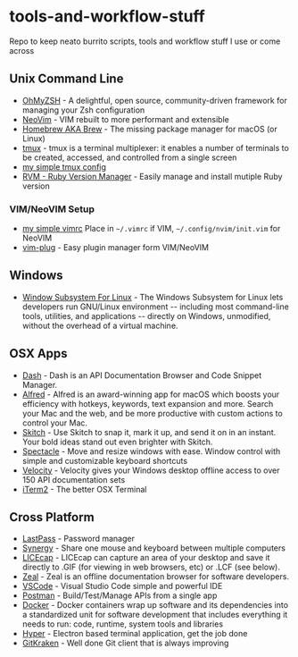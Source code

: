 # tools-and-workflow-stuff
Repo to keep neato burrito scripts, tools and workflow stuff I use or come across

## Unix Command Line
* [OhMyZSH](https://ohmyz.sh) - A delightful, open source, community-driven framework for managing your Zsh configuration
* [NeoVim](https://neovim.io) - VIM rebuilt to more performant and extensible
* [Homebrew AKA Brew](https://brew.sh) - The missing package manager for macOS (or Linux)
* [tmux](https://www.hamvocke.com/blog/a-quick-and-easy-guide-to-tmux/) - tmux is a terminal multiplexer: it enables a number of terminals to be created, accessed, and controlled from a single screen
* [my simple tmux config](https://github.com/talk2MeGooseman/tools-and-workflow-stuff/blob/master/.tmux.conf)
* [RVM - Ruby Version Manager](https://rvm.io/rvm/install) - Easily manage and install mutiple Ruby version

### VIM/NeoVIM Setup
* [my simple vimrc](https://github.com/talk2MeGooseman/tools-and-workflow-stuff/blob/master/.vimrc) Place in `~/.vimrc` if VIM, `~/.config/nvim/init.vim` for NeoVIM
* [vim-plug](https://github.com/junegunn/vim-plug) - Easy plugin manager form VIM/NeoVIM

## Windows
* [Window Subsystem For Linux](https://docs.microsoft.com/en-us/windows/wsl/install-win10) - The Windows Subsystem for Linux lets developers run GNU/Linux environment -- including most command-line tools, utilities, and applications -- directly on Windows, unmodified, without the overhead of a virtual machine.
## OSX Apps
* [Dash](https://kapeli.com/dash) - Dash is an API Documentation Browser and Code Snippet Manager.
* [Alfred](https://www.alfredapp.com/) - Alfred is an award-winning app for macOS which boosts your efficiency with hotkeys, keywords, text expansion and more. Search your Mac and the web, and be more productive with custom actions to control your Mac.
* [Skitch](https://evernote.com/products/skitch) - Use Skitch to snap it, mark it up, and send it on in an instant. Your bold ideas stand out even brighter with Skitch.
* [Spectacle](https://www.spectacleapp.com/) - Move and resize windows with ease. Window control with simple and customizable keyboard shortcuts
* [Velocity](http://velocity.silverlakesoftware.com/) - Velocity gives your Windows desktop offline access to over 150 API documentation sets
* [iTerm2](https://www.iterm2.com) - The better OSX Terminal

## Cross Platform
* [LastPass](https://lastpass.com/misc_download2.php) - Password manager 
* [Synergy](https://symless.com/synergy) - Share one mouse and keyboard between multiple computers 
* [LICEcap](https://www.cockos.com/licecap/) - LICEcap can capture an area of your desktop and save it directly to .GIF (for viewing in web browsers, etc) or .LCF (see below).
* [Zeal](https://zealdocs.org/) - Zeal is an offline documentation browser for software developers.
* [VSCode](https://code.visualstudio.com) - Visual Studio Code simple and powerful IDE
* [Postman](https://www.getpostman.com) - Build/Test/Manage APIs from a single app
* [Docker](https://hub.docker.com) - Docker containers wrap up software and its dependencies into a standardized unit for software development that includes everything it needs to run: code, runtime, system tools and libraries
* [Hyper](https://hyper.is/) - Electron based terminal application, get the job done
* [GitKraken](https://www.gitkraken.com/) - Well done Git client that is always improving
